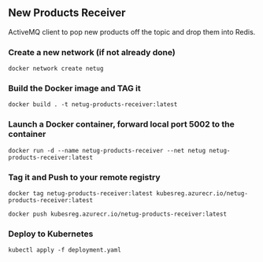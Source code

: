 ## New Products Receiver
ActiveMQ client to pop new products off the topic and drop them into Redis.

### Create a new network (if not already done)
`docker network create netug`

### Build the Docker image and TAG it
`docker build . -t netug-products-receiver:latest`

### Launch a Docker container, forward local port 5002 to the container
`docker run -d --name netug-products-receiver --net netug netug-products-receiver:latest`

### Tag it and Push to your remote registry
`docker tag netug-products-receiver:latest kubesreg.azurecr.io/netug-products-receiver:latest`

`docker push kubesreg.azurecr.io/netug-products-receiver:latest`

### Deploy to Kubernetes
`kubectl apply -f deployment.yaml`
